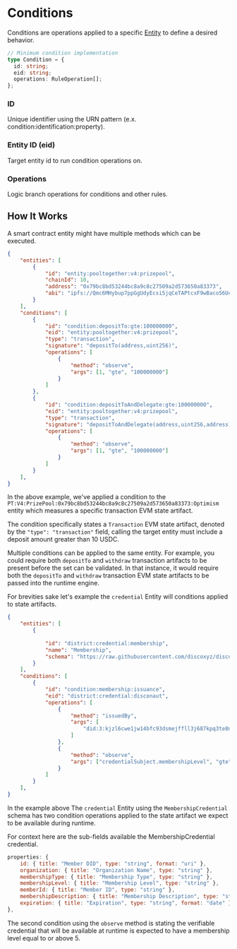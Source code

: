 # Conditions

Conditions are operations applied to a specific [Entity](/architecture/entities) to define a desired behavior.

```ts
// Minimum condition implementation
type Condition = {
  id: string;
  eid: string;
  operations: RuleOperation[];
};
```

### ID
Unique identifier using the URN pattern (e.x. condition:identification:property).

### Entity ID (eid)
Target entity id to run condition operations on.

### Operations
Logic branch operations for conditions and other rules.

## How It Works
A smart contract entity might have multiple methods which can be executed.

```json
{
    "entities": [
		{
			"id": "entity:pooltogether:v4:prizepool",
			"chainId": 10,
			"address": "0x79bc8bd53244bc8a9c8c27509a2d573650a83373",
			"abi": "ipfs://Qmc6MHybup7ppGgUdyEcsi5jqCeTAPtcxF9wBaco56Uc1H"
		}
	],
	"conditions": [
		{
			"id": "condition:depositTo:gte:100000000",
			"eid": "entity:pooltogether:v4:prizepool",
			"type": "transaction",
			"signature": "depositTo(address,uint256)",
			"operations": [
				{
					"method": "observe",
					"args": [1, "gte", "100000000"]
				}
			]
		},
		{
			"id": "condition:depositToAndDelegate:gte:100000000",
			"eid": "entity:pooltogether:v4:prizepool",
			"type": "transaction",
			"signature": "depositToAndDelegate(address,uint256,address)",
			"operations": [
				{
					"method": "observe",
					"args": [1, "gte", "100000000"]
				}
			]
		}
	],
}
```

In the above example, we've applied a condition to the `PT:V4:PrizePool:0x79bc8bd53244bc8a9c8c27509a2d573650a83373:Optimism` entity which measures a specific transaction EVM state artifact.

The condition specifically states a `Transaction` EVM state artifact, denoted by the `"type": "transaction"` field, calling the target entity must include a deposit amount greater than 10 USDC.

Multiple conditions can be applied to the same entity. For example, you could require both `depositTo` and `withdraw` transaction artifacts to be present before the set can be validated. In that instance, it would require both the `depositTo` and `withdraw` transaction EVM state artifacts to be passed into the runtime engine.

For brevities sake let's example the `credential` Entity will conditions applied to state artifacts.

```json
{
    "entities": [
		{
			
			"id": "district:credential:membership",
			"name": "Membership",
			"schema": "https://raw.githubusercontent.com/discoxyz/disco-schemas/main/json/MembershipCredential/1-0-0.json"
		}
	],
	"conditions": [
		{
			"id": "condition:membership:issuance",
			"eid": "district:credential:disconaut",
			"operations": [
				{
					"method": "issuedBy",
					"args": [
						"did:3:kjzl6cwe1jw14bfc93dsmejffll3j687kpq3te8ntmcjb98erxj9x8mdrdompf6"
					]
				},
				{
					"method": "observe",
					"args": ["credentialSubject.membershipLevel", "gte", "5"]
				}
			]
		}
	],
}
```

In the example above The `credential` Entity using the `MembershipCredential` schema has two condition operations applied to the state artifact we expect to be available during runtime.

For context here are the sub-fields available the MembershipCredential credential.

```js
properties: {
    id: { title: "Member DID", type: "string", format: "uri" },
    organization: { title: "Organization Name", type: "string" },
    membershipType: { title: "Membership Type", type: "string" },
    membershipLevel: { title: "Membership Level", type: "string" },
    memberId: { title: "Member ID", type: "string" },
    membershipDescription: { title: "Membership Description", type: "string" },
    expiration: { title: "Expiration", type: "string", format: "date" },
},
```

The second condition using the `observe` method is stating the verifiable credential that will be available at runtime is expected to have a membership level equal to or above 5.
